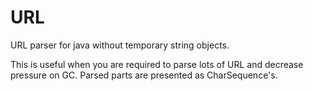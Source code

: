 # URL
URL parser for java without temporary string objects.

This is useful when you are required to parse lots of URL and decrease pressure on GC.
Parsed parts are presented as CharSequence's.
